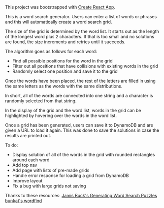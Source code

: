 This project was bootstrapped with [Create React App](https://github.com/facebookincubator/create-react-app).

This is a word search generator. Users can enter a list of words or phrases and this will automatically create a word search grid.

The size of the grid is determined by the word list. It starts out as the length of the longest word plus 2 characters. If that is too small and no solutions are found, the size increments and retries until it succeeds.

The algorithm goes as follows for each word:
 - Find all possible positions for the word in the grid
 - Filter out all positions that have collisions with existing words in the grid
 - Randomly select one position and save it to the grid

Once the words have been placed, the rest of the letters are filled in using the same letters as the words with the same distributions.

In short, all of the words are connected into one string and a character is randomly selected from that string.

In the display of the grid and the word list, words in the grid can be highlighted by hovering over the words in the word list.

Once a grid has been generated, users can save it to DynamoDB and are given a URL to load it again. This was done to save the solutions in case the results are printed out.

To do:
 - Display solution of all of the words in the grid with rounded rectangles around each word
 - Add top nav
 - Add page with lists of pre-made grids
 - Handle error response for loading a grid from DynamoDB
 - Improve layout
 - Fix a bug with large grids not saving

 Thanks to these resources:
 [Jamis Buck's Generating Word Search Puzzles](http://weblog.jamisbuck.org/2015/9/26/generating-word-search-puzzles.html)
 [bunkat's wordfind](https://github.com/bunkat/wordfind)
